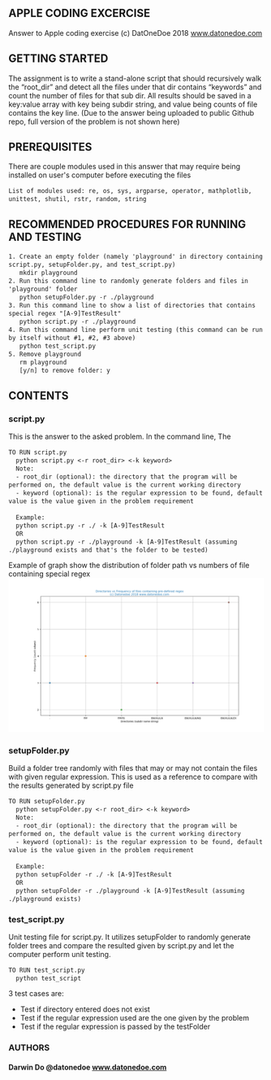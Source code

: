 ## APPLE CODING EXCERCISE

Answer to Apple coding exercise
(c) DatOneDoe 2018 www.datonedoe.com

## GETTING STARTED
The assignment is to write a stand-alone script that should recursively walk the “root_dir” and detect all the files under that dir contains “keywords” and count the number of files for that sub dir. All results should be saved in a key:value array with key being subdir string, and value being counts of file contains the key line. (Due to the answer being uploaded to public Github repo, full version of the problem is not shown here)

## PREREQUISITES
There are couple modules used in this answer that may require being installed on user's computer before executing the files
```
List of modules used: re, os, sys, argparse, operator, mathplotlib, unittest, shutil, rstr, random, string
```

## RECOMMENDED PROCEDURES FOR RUNNING AND TESTING
```
1. Create an empty folder (namely 'playground' in directory containing script.py, setupFolder.py, and test_script.py)
   mkdir playground
2. Run this command line to randomly generate folders and files in 'playground' folder
   python setupFolder.py -r ./playground
3. Run this command line to show a list of directories that contains special regex "[A-9]TestResult"
   python script.py -r ./playground
4. Run this command line perform unit testing (this command can be run by itself without #1, #2, #3 above)
   python test_script.py
5. Remove playground
   rm playground
   [y/n] to remove folder: y
```

## CONTENTS

### script.py
  This is the answer to the asked problem. In the command line, The

  ```
  TO RUN script.py
    python script.py <-r root_dir> <-k keyword>
    Note:
    - root_dir (optional): the directory that the program will be performed on, the default value is the current working directory
    - keyword (optional): is the regular expression to be found, default value is the value given in the problem requirement

    Example:
    python script.py -r ./ -k [A-9]TestResult
    OR
    python script.py -r ./playground -k [A-9]TestResult (assuming ./playground exists and that's the folder to be tested)
  ```
  Example of graph show the distribution of folder path vs numbers of file containing special regex
  ![alt text](https://raw.githubusercontent.com/datonedoe/1801FruityCodingChallenge/master/asset/demo.png)

### setupFolder.py
  Build a folder tree randomly with files that may or may not contain the files with given regular expression. This is used as a reference to compare with the results generated by script.py file

  ```
  TO RUN setupFolder.py
    python setupFolder.py <-r root_dir> <-k keyword>
    Note:
    - root_dir (optional): the directory that the program will be performed on, the default value is the current working directory
    - keyword (optional): is the regular expression to be found, default value is the value given in the problem requirement

    Example:
    python setupFolder -r ./ -k [A-9]TestResult
    OR
    python setupFolder -r ./playground -k [A-9]TestResult (assuming ./playground exists)
  ```

### test_script.py
  Unit testing file for script.py. It utilizes setupFolder to randomly generate folder trees and compare the resulted given by script.py and let the computer perform unit testing.
  ```
  TO RUN test_script.py
    python test_script
  ```
  3 test cases are:
  - Test if directory entered does not exist
  - Test if the regular expression used are the one given by the problem
  - Test if the regular expression is passed by the testFolder

### AUTHORS
#### Darwin Do @datonedoe www.datonedoe.com
